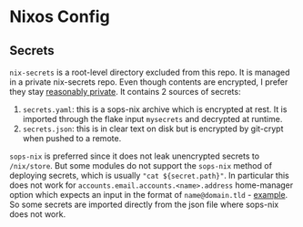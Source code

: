 # Nixos Config

## Secrets

`nix-secrets` is a root-level directory excluded from this repo. It is managed in a private nix-secrets repo. Even though contents are encrypted, I prefer they stay [reasonably private](https://github.com/getsops/sops?tab=readme-ov-file#weak-aes-cryptography). It contains 2 sources of secrets:

1. `secrets.yaml`: this is a sops-nix archive which is encrypted at rest. It is imported through the flake input `mysecrets` and decrypted at runtime.
2. `secrets.json`: this is in clear text on disk but is encrypted by git-crypt when pushed to a remote.

`sops-nix` is preferred since it does not leak unencrypted secrets to `/nix/store`. But some modules do not support the `sops-nix` method of deploying secrets, which is usually `"cat ${secret.path}"`. In particular this does not work for `accounts.email.accounts.<name>.address` home-manager option which expects an input in the format of `name@domain.tld` - [example](https://discourse.nixos.org/t/is-there-a-way-to-configure-email-accounts-without-putting-personal-info-in-cleartext-home-manager/41216/2). So some secrets are imported directly from the json file where sops-nix does not work.